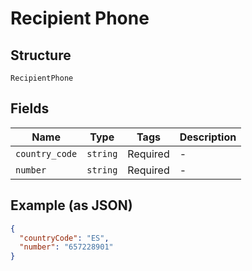 
# Recipient Phone

## Structure

`RecipientPhone`

## Fields

| Name | Type | Tags | Description |
|  --- | --- | --- | --- |
| `country_code` | `string` | Required | - |
| `number` | `string` | Required | - |

## Example (as JSON)

```json
{
  "countryCode": "ES",
  "number": "657228901"
}
```

